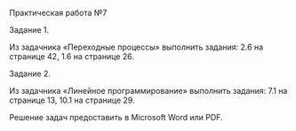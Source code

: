 Практическая работа №7

Задание 1.

Из задачника «Переходные процессы» выполнить задания: 2.6 на странице 42, 1.6 на странице 26.

Задание 2.

Из задачника «Линейное программирование» выполнить задания: 7.1 на странице 13, 10.1 на странице 29.

Решение задач предоставить в Microsoft Word или PDF.
